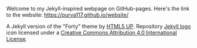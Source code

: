 Welcome to my Jekyll-inspired webpage on GitHub-pages. Here's the link to the website: https://purva117.github.io/website/



A Jekyll version of the "Forty" theme by [HTML5 UP](https://html5up.net/).
Repository [Jekyll logo](https://github.com/jekyll/brand) icon licensed under a [Creative Commons Attribution 4.0 International License](http://choosealicense.com/licenses/cc-by-4.0/).
